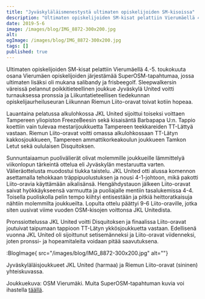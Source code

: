 ```yaml
---
title: "Jyväskyläläismenestystä ultimaten opiskelijoiden SM-kisoissa"
description: "Ultimaten opiskelijoiden SM-kisat pelattiin Vierumäellä 4.-5. toukokuuta osana Vierumäen opiskelijoiden järjestämää SuperOSM-tapahtumaa, jossa ultimaten lisäksi oli mukana salibandy ja frisbeegolf. Sleepwalkersin väreissä pelannut poikkitieteellinen joukkue Jyväskylä United voitti turnauksessa pronssia ja Liikuntatieteellisen tiedekunnan opiskelijaurheiluseuran Liikunnan Riemun Liito-oravat toivat kotiin hopeaa. Lauantaina pelatussa alkulohkossa JKL United sijoittui toiseksi voittaen Tampereen yliopiston FreezeBeesin sekä kisaisäntä Barbapapa U:n."
date: 2019-5-6
image: /images/blog/IMG_8872-300x200.jpg
alt:
ogImage: /images/blog/IMG_8872-300x200.jpg
tags: []
published: true
---
```

Ultimaten opiskelijoiden SM-kisat pelattiin Vierumäellä 4.-5. toukokuuta osana Vierumäen opiskelijoiden järjestämää SuperOSM-tapahtumaa, jossa ultimaten lisäksi oli mukana salibandy ja frisbeegolf. Sleepwalkersin väreissä pelannut poikkitieteellinen joukkue Jyväskylä United voitti turnauksessa pronssia ja Liikuntatieteellisen tiedekunnan opiskelijaurheiluseuran Liikunnan Riemun Liito-oravat toivat kotiin hopeaa.

Lauantaina pelatussa alkulohkossa JKL United sijoittui toiseksi voittaen Tampereen yliopiston FreezeBeesin sekä kisaisäntä Barbapapa U:n. Tappio koettiin vain tulevaa mestarijoukkuetta Tampereen teekkareiden TT-Lättyä vastaan. Riemun Liito-oravat voitti omassa alkulohkossaan TT-Lätyn kakkosjoukkueen, Tampereen ammattikorkeakoulun joukkueen Tamkon Letut sekä oululaisen Disquitoksen.

Sunnuntaiaamun puolivälierät olivat molemmille joukkueille lämmittelyä viikonlopun tärkeintä ottelua eli Jyväskylän mestaruutta varten. Välieräottelusta muodostui tiukka taistelu. JKL United otti alussa komennon asettamalla tehokkaan träppipuolustuksen ja nousi 4-1-johtoon, mikä pakotti Liito-oravia käyttämään aikalisänsä. Hengähdystauon jälkeen Liito-oravat saivat hyökkäykseensä varmuutta ja puoliajalle mentiin tasalukemissa 4-4. Toisella puoliskolla pelin tempo kiihtyi entisestään ja pitkiä heittoratkaisuja nähtiin molemmilta joukkueilta. Lopulta ottelu päättyi 9-6 Liito-oraville, jotka siten uusivat viime vuoden OSM-kisojen voittonsa JKL Unitedista.

Pronssiottelussa JKL United voitti Disquitoksen ja finaalissa Liito-oravat joutuivat taipumaan tappioon TT-Lätyn ykkösjoukkuetta vastaan. Edellisenä vuonna JKL United oli sijoittunut setisemänneksi ja Liito-oravat viidenneksi, joten pronssi- ja hopeamitaleita voidaan pitää saavutuksena.

:BlogImage{ src="/images/blog/IMG_8872-300x200.jpg" alt=""}

Jyväskyläläisjoukkueet JKL United (harmaa) ja Riemun Liito-oravat (sininen) yhteiskuvassa.

Joukkuekuva: OSM Vierumäki. Muita SuperOSM-tapahtuman kuvia voi ihastella [täällä](https://drive.google.com/drive/u/0/folders/1jG3yVGUzOW9CHtorIIfJyVYGd3whOEhE).

